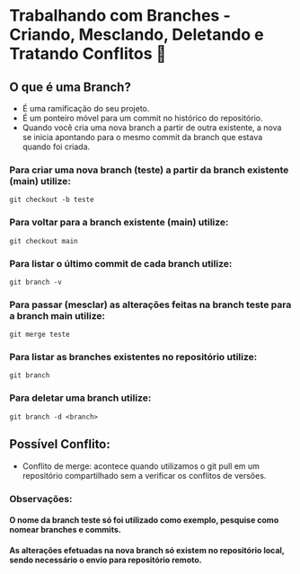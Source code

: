 # Trabalhando com Branches - Criando, Mesclando, Deletando e Tratando Conflitos 📝

## O que é uma Branch?
  - É uma ramificação do seu projeto.
  - É um ponteiro móvel para um commit no histórico do repositório.
  - Quando você cria uma nova branch a partir de outra existente, a nova se inicia apontando para o mesmo commit da branch que estava quando foi criada.

### Para criar uma nova branch (teste) a partir da branch existente (main) utilize:

    git checkout -b teste

### Para voltar para a branch existente (main) utilize:

    git checkout main

### Para listar o último commit de cada branch utilize:

    git branch -v

### Para passar (mesclar) as alterações feitas na branch teste para a branch main utilize:
    git merge teste

### Para listar as branches existentes no repositório utilize:
    git branch

### Para deletar uma branch utilize:
    git branch -d <branch>

## Possível Conflito:
  - Conflito de merge: acontece quando utilizamos o git pull em um repositório compartilhado sem a verificar os conflitos de versões.

### Observações:

#### O nome da branch teste só foi utilizado como exemplo, pesquise como nomear branches e commits.
#### As alterações efetuadas na nova branch só existem no repositório local, sendo necessário o envio para repositório remoto.
